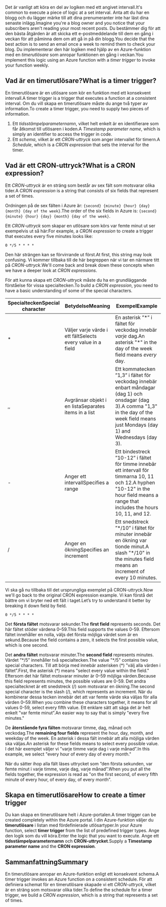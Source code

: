 <span data-ttu-id="2cca9-101">Det är vanligt att köra en del av logiken med ett angivet intervall.</span><span class="sxs-lookup"><span data-stu-id="2cca9-101">It's common to execute a piece of logic at a set interval.</span></span> <span data-ttu-id="2cca9-102">Anta att du har en blogg och du lägger märke till att dina prenumeranter inte har läst dina senaste inlägg.</span><span class="sxs-lookup"><span data-stu-id="2cca9-102">Imagine you're a blog owner and you notice that your subscribers aren't reading your most recent posts.</span></span> <span data-ttu-id="2cca9-103">Du bestämmer dig för att den bästa åtgärden är att skicka ett e-postmeddelande till dem en gång i veckan för att påminna dem om att gå in på din blogg.</span><span class="sxs-lookup"><span data-stu-id="2cca9-103">You decide that the best action is to send an email once a week to remind them to check your blog.</span></span> <span data-ttu-id="2cca9-104">Du implementerar den här logiken med hjälp av en Azure-funktion med en _timerutlösare_ som anropar funktionen en gång i veckan.</span><span class="sxs-lookup"><span data-stu-id="2cca9-104">You implement this logic using an Azure function with a _timer trigger_ to invoke your function weekly.</span></span>

## <a name="what-is-a-timer-trigger"></a><span data-ttu-id="2cca9-105">Vad är en timerutlösare?</span><span class="sxs-lookup"><span data-stu-id="2cca9-105">What is a timer trigger?</span></span>

<span data-ttu-id="2cca9-106">En timerutlösare är en utlösare som kör en funktion med ett konsekvent intervall.</span><span class="sxs-lookup"><span data-stu-id="2cca9-106">A timer trigger is a trigger that executes a function at a consistent interval.</span></span> <span data-ttu-id="2cca9-107">Om du vill skapa en timerutlösare måste du ange två typer av information.</span><span class="sxs-lookup"><span data-stu-id="2cca9-107">To create a timer trigger, you need to supply two pieces of information.</span></span> 

1. <span data-ttu-id="2cca9-108">Ett *tidsstämpelparameternamn*, vilket helt enkelt är en identifierare som får åtkomst till utlösaren i koden.</span><span class="sxs-lookup"><span data-stu-id="2cca9-108">A *Timestamp parameter name*, which is simply an identifier to access the trigger in code.</span></span> 
2. <span data-ttu-id="2cca9-109">Ett *schema*, vilket är ett *CRON-uttryck* som anger intervallet för timern.</span><span class="sxs-lookup"><span data-stu-id="2cca9-109">A *Schedule*, which is a *CRON expression* that sets the interval for the timer.</span></span>

## <a name="what-is-a-cron-expression"></a><span data-ttu-id="2cca9-110">Vad är ett CRON-uttryck?</span><span class="sxs-lookup"><span data-stu-id="2cca9-110">What is a CRON expression?</span></span>

<span data-ttu-id="2cca9-111">Ett *CRON-uttryck* är en sträng som består av sex fält som motsvarar olika tider.</span><span class="sxs-lookup"><span data-stu-id="2cca9-111">A *CRON expression* is a string that consists of six fields that represent a set of times.</span></span>

<span data-ttu-id="2cca9-112">Ordningen på de sex fälten i Azure är: `{second} {minute} {hour} {day} {month} {day of the week}`.</span><span class="sxs-lookup"><span data-stu-id="2cca9-112">The order of the six fields in Azure is: `{second} {minute} {hour} {day} {month} {day of the week}`.</span></span>

<span data-ttu-id="2cca9-113">Ett *CRON-uttryck* som skapar en utlösare som körs var femte minut ut ser exempelvis ut så här:</span><span class="sxs-lookup"><span data-stu-id="2cca9-113">For example, a *CRON expression* to create a trigger that executes every five minutes looks like:</span></span>

```
0 */5 * * * *
```

<span data-ttu-id="2cca9-114">Den här strängen kan se förvirrande ut först.</span><span class="sxs-lookup"><span data-stu-id="2cca9-114">At first, this string may look confusing.</span></span> <span data-ttu-id="2cca9-115">Vi kommer tillbaka till de här begreppen när vi tar en närmare titt på *CRON-uttryck*.</span><span class="sxs-lookup"><span data-stu-id="2cca9-115">We'll come back and break down these concepts when we have a deeper look at *CRON expressions*.</span></span>

<span data-ttu-id="2cca9-116">För att kunna skapa ett *CRON-uttryck* måste du ha en grundläggande förståelse för vissa specialtecken.</span><span class="sxs-lookup"><span data-stu-id="2cca9-116">To build a *CRON expression*, you need to have a basic understanding of some of the special characters.</span></span>

| <span data-ttu-id="2cca9-117">Specialtecken</span><span class="sxs-lookup"><span data-stu-id="2cca9-117">Special character</span></span> | <span data-ttu-id="2cca9-118">Betydelse</span><span class="sxs-lookup"><span data-stu-id="2cca9-118">Meaning</span></span> | <span data-ttu-id="2cca9-119">Exempel</span><span class="sxs-lookup"><span data-stu-id="2cca9-119">Example</span></span> |
| ------------- | ------------- | ------------- |
| *      | <span data-ttu-id="2cca9-120">Väljer varje värde i ett fält</span><span class="sxs-lookup"><span data-stu-id="2cca9-120">Selects every value in a field</span></span> | <span data-ttu-id="2cca9-121">En asterisk ”\*” i fältet för veckodag innebär *varje* dag.</span><span class="sxs-lookup"><span data-stu-id="2cca9-121">An asterisk "\*" in the day of the week field means *every* day.</span></span> |
| <span data-ttu-id="2cca9-122">,</span><span class="sxs-lookup"><span data-stu-id="2cca9-122">,</span></span>      | <span data-ttu-id="2cca9-123">Avgränsar objekt i en lista</span><span class="sxs-lookup"><span data-stu-id="2cca9-123">Separates items in a list</span></span> | <span data-ttu-id="2cca9-124">Ett kommatecken ”1,3” i fältet för veckodag innebär enbart måndagar (dag 1) och onsdagar (dag 3).</span><span class="sxs-lookup"><span data-stu-id="2cca9-124">A comma "1,3" in the day of the week field means just Mondays (day 1) and Wednesdays (day 3).</span></span> |
| -      | <span data-ttu-id="2cca9-125">Anger ett intervall</span><span class="sxs-lookup"><span data-stu-id="2cca9-125">Specifies a range</span></span> | <span data-ttu-id="2cca9-126">Ett bindestreck ”10-12” i fältet för timme innebär ett intervall för timmarna 10, 11 och 12.</span><span class="sxs-lookup"><span data-stu-id="2cca9-126">A hyphen "10-12" in the hour field means a range that includes the hours 10, 11, and 12.</span></span> |
| /      | <span data-ttu-id="2cca9-127">Anger en ökning</span><span class="sxs-lookup"><span data-stu-id="2cca9-127">Specifies an increment</span></span> | <span data-ttu-id="2cca9-128">Ett snedstreck ”\*/10” i fältet för minuter innebär en ökning var tionde minut.</span><span class="sxs-lookup"><span data-stu-id="2cca9-128">A slash "\*/10" in the minutes field means an increment of every 10 minutes.</span></span> |

<span data-ttu-id="2cca9-129">Vi ska gå nu tillbaka till det ursprungliga exemplet på CRON-uttryck.</span><span class="sxs-lookup"><span data-stu-id="2cca9-129">Now we'll go back to the original CRON expression example.</span></span> <span data-ttu-id="2cca9-130">Vi kan förstå det bättre om vi bryter ned ett fält i taget.</span><span class="sxs-lookup"><span data-stu-id="2cca9-130">Let’s try to understand it better by breaking it down field by field.</span></span>

```
0 */5 * * * *
```

<span data-ttu-id="2cca9-131">Det **första fältet** motsvarar sekunder.</span><span class="sxs-lookup"><span data-stu-id="2cca9-131">The **first field** represents seconds.</span></span> <span data-ttu-id="2cca9-132">Det här fältet stöder värdena 0–59.</span><span class="sxs-lookup"><span data-stu-id="2cca9-132">This field supports the values 0-59.</span></span> <span data-ttu-id="2cca9-133">Eftersom fältet innehåller en nolla, väljs det första möjliga värdet som är en sekund.</span><span class="sxs-lookup"><span data-stu-id="2cca9-133">Because the field contains a zero, it selects the first possible value, which is one second.</span></span>

<span data-ttu-id="2cca9-134">Det **andra fältet** motsvarar minuter.</span><span class="sxs-lookup"><span data-stu-id="2cca9-134">The **second field** represents minutes.</span></span> <span data-ttu-id="2cca9-135">Värdet ”\*/5” innehåller två specialtecken.</span><span class="sxs-lookup"><span data-stu-id="2cca9-135">The value "\*/5" contains two special characters.</span></span> <span data-ttu-id="2cca9-136">Till att börja med innebär asterisken (\*) ”välj alla värden i fältet”.</span><span class="sxs-lookup"><span data-stu-id="2cca9-136">First, the asterisk (\*) means "select every value within the field."</span></span> <span data-ttu-id="2cca9-137">Eftersom det här fältet motsvarar minuter är 0–59 möjliga värden.</span><span class="sxs-lookup"><span data-stu-id="2cca9-137">Because this field represents minutes, the possible values are 0-59.</span></span> <span data-ttu-id="2cca9-138">Det andra specialtecknet är ett snedstreck (/) som motsvarar en ökning.</span><span class="sxs-lookup"><span data-stu-id="2cca9-138">The second special character is the slash (/), which represents an increment.</span></span> <span data-ttu-id="2cca9-139">När du kombinerar dessa tecken innebär det att var femte värde ska väljas för alla värden 0–59.</span><span class="sxs-lookup"><span data-stu-id="2cca9-139">When you combine these characters together, it means for all values 0-59, select every fifth value.</span></span> <span data-ttu-id="2cca9-140">Ett enklare sätt att säga det är helt enkelt ”var femte minut”.</span><span class="sxs-lookup"><span data-stu-id="2cca9-140">An easier way to say that is simply "every five minutes."</span></span>

<span data-ttu-id="2cca9-141">De **återstående fyra fälten** motsvarar timme, dag, månad och veckodag.</span><span class="sxs-lookup"><span data-stu-id="2cca9-141">The **remaining four fields** represent the hour, day, month, and weekday of the week.</span></span> <span data-ttu-id="2cca9-142">En asterisk i dessa fält innebär att alla möjliga värden ska väljas.</span><span class="sxs-lookup"><span data-stu-id="2cca9-142">An asterisk for these fields means to select every possible value.</span></span> <span data-ttu-id="2cca9-143">I det här exemplet väljer vi ”varje timme varje dag i varje månad”.</span><span class="sxs-lookup"><span data-stu-id="2cca9-143">In this example, we select "every hour of every day of every month."</span></span>

<span data-ttu-id="2cca9-144">När du sätter ihop alla fält läses uttrycket som ”den första sekunden, var femte minut i varje timme, varje dag, varje månad”.</span><span class="sxs-lookup"><span data-stu-id="2cca9-144">When you put all the fields together, the expression is read as "on the first second, of every fifth minute of every hour, of every day, of every month".</span></span>

## <a name="how-to-create-a-timer-trigger"></a><span data-ttu-id="2cca9-145">Skapa en timerutlösare</span><span class="sxs-lookup"><span data-stu-id="2cca9-145">How to create a timer trigger</span></span>

<span data-ttu-id="2cca9-146">Du kan skapa en timerutlösare helt i Azure-portalen.</span><span class="sxs-lookup"><span data-stu-id="2cca9-146">A timer trigger can be created completely within the Azure portal.</span></span> <span data-ttu-id="2cca9-147">I din Azure-funktion väljer du **timerutlösare** i listan med fördefinierade utlösartyper.</span><span class="sxs-lookup"><span data-stu-id="2cca9-147">In your Azure function, select **timer trigger** from the list of predefined trigger types.</span></span> <span data-ttu-id="2cca9-148">Ange den logik som du vill köra.</span><span class="sxs-lookup"><span data-stu-id="2cca9-148">Enter the logic that you want to execute.</span></span> <span data-ttu-id="2cca9-149">Ange ett **tidsstämpelparameternamn** och **CRON-uttrycket**.</span><span class="sxs-lookup"><span data-stu-id="2cca9-149">Supply a **Timestamp parameter name** and the **CRON expression**.</span></span>

## <a name="summary"></a><span data-ttu-id="2cca9-150">Sammanfattning</span><span class="sxs-lookup"><span data-stu-id="2cca9-150">Summary</span></span>

<span data-ttu-id="2cca9-151">En timerutlösare anropar en Azure-funktion enligt ett konsekvent schema.</span><span class="sxs-lookup"><span data-stu-id="2cca9-151">A timer trigger invokes an Azure function on a consistent schedule.</span></span> <span data-ttu-id="2cca9-152">För att definiera schemat för en timerutlösare skapade vi ett *CRON-uttryck*, vilket är en sträng som motsvarar olika tider.</span><span class="sxs-lookup"><span data-stu-id="2cca9-152">To define the schedule for a timer trigger, we build a *CRON expression*, which is a string that represents a set of times.</span></span>

